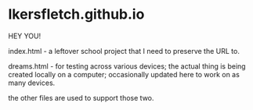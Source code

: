 # Ikersfletch.github.io

HEY YOU!

index.html - a leftover school project that I need to preserve the URL to.

dreams.html - for testing across various devices; the actual thing is being created locally on a computer; occasionally updated here to work on as many devices.

the other files are used to support those two.
